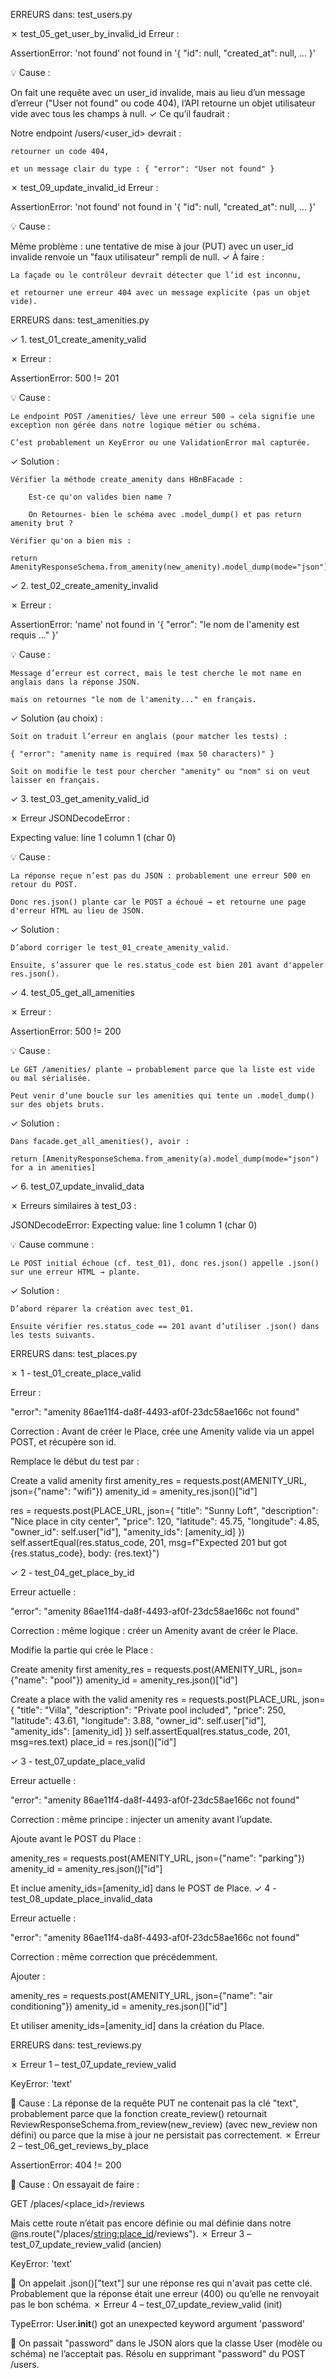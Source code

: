 
ERREURS dans: test_users.py



✗ test_05_get_user_by_invalid_id
Erreur :

AssertionError: 'not found' not found in '{ "id": null, "created_at": null, ... }'

💡 Cause :

On fait une requête avec un user_id invalide, mais au lieu d’un message d’erreur ("User not found" ou code 404), l’API retourne un objet utilisateur vide avec tous les champs à null.
✓ Ce qu’il faudrait :

Notre endpoint /users/<user_id> devrait :

    retourner un code 404,

    et un message clair du type : { "error": "User not found" }

✗ test_09_update_invalid_id
Erreur :

AssertionError: 'not found' not found in '{ "id": null, "created_at": null, ... }'

💡 Cause :

Même problème : une tentative de mise à jour (PUT) avec un user_id invalide renvoie un "faux utilisateur" rempli de null.
✓ À faire :

    La façade ou le contrôleur devrait détecter que l’id est inconnu,

    et retourner une erreur 404 avec un message explicite (pas un objet vide).





 ERREURS dans: test_amenities.py




✓ 1. test_01_create_amenity_valid

✗ Erreur :

AssertionError: 500 != 201

💡 Cause :

    Le endpoint POST /amenities/ lève une erreur 500 ⇒ cela signifie une exception non gérée dans notre logique métier ou schéma.

    C’est probablement un KeyError ou une ValidationError mal capturée.

✓ Solution :

    Vérifier la méthode create_amenity dans HBnBFacade :

        Est-ce qu'on valides bien name ?

        On Retournes- bien le schéma avec .model_dump() et pas return amenity brut ?

    Vérifier qu'on a bien mis :

    return AmenityResponseSchema.from_amenity(new_amenity).model_dump(mode="json")

✓ 2. test_02_create_amenity_invalid

✗ Erreur :

AssertionError: 'name' not found in '{ "error": "le nom de l'amenity est requis ..." }'

💡 Cause :

    Message d’erreur est correct, mais le test cherche le mot name en anglais dans la réponse JSON.

    mais on retournes "le nom de l'amenity..." en français.

✓ Solution (au choix) :

    Soit on traduit l’erreur en anglais (pour matcher les tests) :

    { "error": "amenity name is required (max 50 characters)" }

    Soit on modifie le test pour chercher "amenity" ou "nom" si on veut laisser en français.

✓ 3. test_03_get_amenity_valid_id

✗ Erreur JSONDecodeError :

Expecting value: line 1 column 1 (char 0)

💡 Cause :

    La réponse reçue n’est pas du JSON : probablement une erreur 500 en retour du POST.

    Donc res.json() plante car le POST a échoué → et retourne une page d'erreur HTML au lieu de JSON.

✓ Solution :

    D’abord corriger le test_01_create_amenity_valid.

    Ensuite, s’assurer que le res.status_code est bien 201 avant d'appeler res.json().

✓ 4. test_05_get_all_amenities

✗ Erreur :

AssertionError: 500 != 200

💡 Cause :

    Le GET /amenities/ plante → probablement parce que la liste est vide ou mal sérialisée.

    Peut venir d’une boucle sur les amenities qui tente un .model_dump() sur des objets bruts.

✓ Solution :

    Dans facade.get_all_amenities(), avoir :

    return [AmenityResponseSchema.from_amenity(a).model_dump(mode="json") for a in amenities]

✓ 6. test_07_update_invalid_data

✗ Erreurs similaires à test_03 :

JSONDecodeError: Expecting value: line 1 column 1 (char 0)

💡 Cause commune :

    Le POST initial échoue (cf. test_01), donc res.json() appelle .json() sur une erreur HTML → plante.

✓ Solution :

    D’abord réparer la création avec test_01.

    Ensuite vérifier res.status_code == 201 avant d’utiliser .json() dans les tests suivants.



ERREURS dans: test_places.py



 ✗ 1 - test_01_create_place_valid

Erreur :

"error": "amenity 86ae11f4-da8f-4493-af0f-23dc58ae166c not found"

Correction : Avant de créer le Place, crée une Amenity valide via un appel POST, et récupère son id.

 Remplace le début du test par :

 Create a valid amenity first
amenity_res = requests.post(AMENITY_URL, json={"name": "wifi"})
amenity_id = amenity_res.json()["id"]

res = requests.post(PLACE_URL, json={
    "title": "Sunny Loft",
    "description": "Nice place in city center",
    "price": 120,
    "latitude": 45.75,
    "longitude": 4.85,
    "owner_id": self.user["id"],
    "amenity_ids": [amenity_id]
})
self.assertEqual(res.status_code, 201, msg=f"Expected 201 but got {res.status_code}, body: {res.text}")

✓ 2 - test_04_get_place_by_id

Erreur actuelle :

"error": "amenity 86ae11f4-da8f-4493-af0f-23dc58ae166c not found"

Correction : même logique : créer un Amenity avant de créer le Place.

  Modifie la partie qui crée le Place :

  Create amenity first
amenity_res = requests.post(AMENITY_URL, json={"name": "pool"})
amenity_id = amenity_res.json()["id"]

  Create a place with the valid amenity
res = requests.post(PLACE_URL, json={
    "title": "Villa",
    "description": "Private pool included",
    "price": 250,
    "latitude": 43.61,
    "longitude": 3.88,
    "owner_id": self.user["id"],
    "amenity_ids": [amenity_id]
})
self.assertEqual(res.status_code, 201, msg=res.text)
place_id = res.json()["id"]

✓ 3 - test_07_update_place_valid

Erreur actuelle :

"error": "amenity 86ae11f4-da8f-4493-af0f-23dc58ae166c not found"

Correction : même principe : injecter un amenity avant l’update.

 Ajoute avant le POST du Place :

amenity_res = requests.post(AMENITY_URL, json={"name": "parking"})
amenity_id = amenity_res.json()["id"]

Et inclue amenity_ids=[amenity_id] dans le POST de Place.
✓ 4 - test_08_update_place_invalid_data

Erreur actuelle :

"error": "amenity 86ae11f4-da8f-4493-af0f-23dc58ae166c not found"

Correction : même correction que précédemment.

 Ajouter :

amenity_res = requests.post(AMENITY_URL, json={"name": "air conditioning"})
amenity_id = amenity_res.json()["id"]

Et utiliser amenity_ids=[amenity_id] dans la création du Place.




ERREURS dans: test_reviews.py


✗ Erreur 1 – test_07_update_review_valid

KeyError: 'text'

🔎 Cause : La réponse de la requête PUT ne contenait pas la clé "text", probablement parce que la fonction create_review() retournait ReviewResponseSchema.from_review(new_review) (avec new_review non défini) ou parce que la mise à jour ne persistait pas correctement.
✗ Erreur 2 – test_06_get_reviews_by_place

AssertionError: 404 != 200

🔎 Cause : On essayait de faire :

GET /places/<place_id>/reviews

Mais cette route n’était pas encore définie ou mal définie dans notre @ns.route("/places/<string:place_id>/reviews").
✗ Erreur 3 – test_07_update_review_valid (ancien)

KeyError: 'text'

🔎 On appelait .json()["text"] sur une réponse res qui n'avait pas cette clé. Probablement que la réponse était une erreur (400) ou qu’elle ne renvoyait pas le bon schéma.
✗ Erreur 4 – test_07_update_review_valid (init)

TypeError: User.__init__() got an unexpected keyword argument 'password'

🔎 On passait "password" dans le JSON alors que la classe User (modèle ou schéma) ne l’acceptait pas. Résolu en supprimant "password" du POST /users.